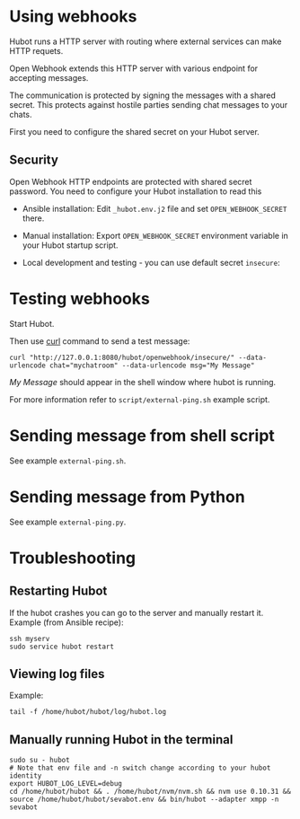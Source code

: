 # Using webhooks

Hubot runs a HTTP server with routing where external services can make HTTP requets.

Open Webhook extends this HTTP server with various endpoint for accepting messages.

The communication is protected by signing the messages with a shared secret.
This protects against hostile parties sending chat messages to your chats.

First you need to configure the shared secret on your Hubot server.

## Security

Open Webhook HTTP endpoints are protected with shared secret password.
You need to configure your Hubot installation to read this

* Ansible installation: Edit `_hubot.env.j2` file and set `OPEN_WEBHOOK_SECRET` there.

* Manual installation: Export `OPEN_WEBHOOK_SECRET` environment variable in your Hubot startup script.

* Local development and testing - you can use default secret `insecure`:

# Testing webhooks

Start Hubot.

Then use [curl](http://curl.haxx.se/) command to send a test message:

    curl "http://127.0.0.1:8080/hubot/openwebhook/insecure/" --data-urlencode chat="mychatroom" --data-urlencode msg="My Message"

*My Message* should appear in the shell window where hubot is running.

For more information refer to `script/external-ping.sh` example script.

# Sending message from shell script

See example `external-ping.sh`.

# Sending message from Python

See example `external-ping.py`.

# Troubleshooting

## Restarting Hubot

If the hubot crashes you can go to the server and manually restart it. Example (from Ansible recipe):

    ssh myserv
    sudo service hubot restart

## Viewing log files

Example:

    tail -f /home/hubot/hubot/log/hubot.log

## Manually running Hubot in the terminal

    sudo su - hubot
    # Note that env file and -n switch change according to your hubot identity
    export HUBOT_LOG_LEVEL=debug
    cd /home/hubot/hubot && . /home/hubot/nvm/nvm.sh && nvm use 0.10.31 && source /home/hubot/hubot/sevabot.env && bin/hubot --adapter xmpp -n sevabot
